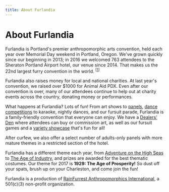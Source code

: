 ```yaml
---
title: About Furlandia
---
```


About Furlandia
===============

Furlandia is Portland's premier anthropomorphic arts convention, held each year
over Memorial Day weekend in Portland, Oregon. We've grown quickly since our
beginning in 2013; in 2016 we welcomed 763 attendees to the Sheraton Portland
Airport hotel, our venue since 2014. That makes us the 22nd largest furry
convention in the world.
<sup>[<a href="https://en.wikifur.com/wiki/List_of_conventions_by_attendance" target="_blank" rel="noopener noreferrer">1</a>]</sup>

Furlandia also raises money for local and national charities. At last year's
convention, we raised over $1000 for Animal Aid PDX. Even after our convention
is over, many of our attendees continue to help out at charity events across the
country, donating money or performances.

What happens at Furlandia? Lots of fun! From art shows to
<a href="events.html" target="_blank">panels</a>, <a href="dance-comp.html" target="_blank">dance competitions</a> to karaoke,
nightly dances, and our fursuit parade, Furlandia is a family-friendly
convention that everyone can enjoy. We have a <a href="dealers.html" target="_blank">Dealers' Den</a>
where attendees can buy or commission art, as well as our fursuit games and a
<a href="showcase.html" target="_blank">variety showcase</a> that's fun for all!

After curfew, we also offer a select number of adults-only panels with more
mature themes in a restricted section of the hotel.

Furlandia has a different theme each year, from <a href="/2015/" target="_blank">Adventure on the High Seas</a> to <a href="/2016/" target="_blank">The Age of Industry</a>, and prizes are awarded for the
best thematic costumes. Our theme for 2017 is **1929: The Age of Prosperity!**
So dust off your spats, brush up on your Charleston, and come join the fun!

<aside>Furlandia is a production of <a href="https://www.rainfurrest.org/board/" target="_blank">RainFurrest Anthropomorphics International</a>, a 501(c)(3) non-profit organization.</aside>
